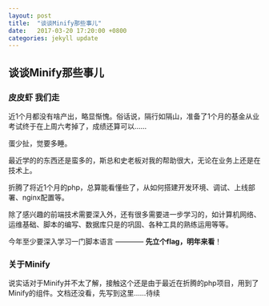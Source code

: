 ```yaml
---
layout: post
title:  "谈谈Minify那些事儿"
date:   2017-03-20 17:20:00 +0800
categories: jekyll update
---
```


## 谈谈Minify那些事儿


### 皮皮虾 我们走

近1个月都没有啥产出，略显惭愧。俗话说，隔行如隔山，准备了1个月的基金从业考试终于在上周六考掉了，成绩还算可以……

蛋少扯，觉要多睡。

最近学的的东西还是蛮多的，斯总和史老板对我的帮助很大，无论在业务上还是在技术上。

折腾了将近1个月的php，总算能看懂些了，从如何搭建开发环境、调试、上线部署、nginx配置等。

除了感兴趣的前端技术需要深入外，还有很多需要进一步学习的，如计算机网络、运维基础、脚本的编写、数据库只是的巩固、各种工具的熟练运用等等。

今年至少要深入学习一门脚本语言 ———— **先立个flag，明年来看**！


### 关于Minify

说实话对于Minify并不太了解，接触这个还是由于最近在折腾的php项目，用到了Minify的组件。文档还没看，先写到这里……待续
